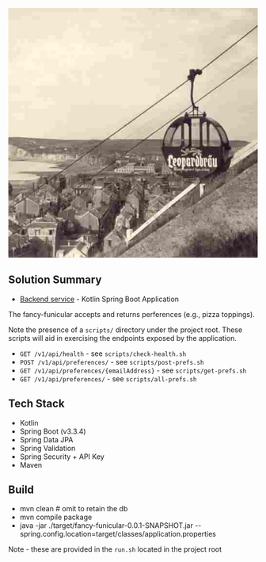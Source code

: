 ![Alt text](./imgs/fancy-funicular.jpeg?raw=true "Fancy Funicular Project")

## Solution Summary

- [Backend service](app) - Kotlin Spring Boot Application

The fancy-funicular accepts and returns perferences (e.g., pizza toppings).

Note the presence of a `scripts/` directory under the project root. These scripts
will aid in exercising the endpoints exposed by the application.

- `GET /v1/api/health` - see `scripts/check-health.sh`
- `POST /v1/api/preferences/` - see `scripts/post-prefs.sh`
- `GET /v1/api/preferences/{emailAddress}` - see `scripts/get-prefs.sh`
- `GET /v1/api/preferences/` - see `scripts/all-prefs.sh`

## Tech Stack

- Kotlin
- Spring Boot (v3.3.4)
- Spring Data JPA
- Spring Validation
- Spring Security + API Key
- Maven

## Build
- mvn clean # omit to retain the db
- mvn compile package
- java -jar ./target/fancy-funicular-0.0.1-SNAPSHOT.jar --spring.config.location=target/classes/application.properties

Note - these are provided in the `run.sh` located in the project root

